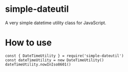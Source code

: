 # simple-dateutil

A very simple datetime utility class for JavaScript.

# How to use

```
const { DateTimeUtility } = require('simple-dateutil')
const dateTimeUtility = new DateTimeUtility()
dateTimeUtility.nowInIso8601()
```
